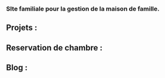 ### SIte familiale pour la gestion de la maison de famille.

## Projets : 
## Reservation de chambre :
## Blog :
